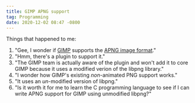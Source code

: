 ```yaml
---
title: GIMP APNG support
tag: Programming
date: 2020-12-02 08:47 -0800
---
```

Things that happened to me:
1. "Gee, I wonder if [GIMP](https://gimp.org) supports the [APNG image format](http://wiki.mozilla.org/APNG_Specification)."
1. "Hmm, there's a plugin to support it."
1. "The GIMP team is actually aware of the plugin and won't add it to core GIMP because it uses a modified verion of the libpng library."
1. "I wonder how GIMP's existing _non_-animated PNG support works."
1. "It uses an _un_-modified version of libpng."
1. "Is it worth it for me to learn the C programming language to see if I can write APNG support for GIMP using unmodified libpng?"
